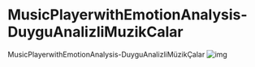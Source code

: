 # MusicPlayerwithEmotionAnalysis-DuyguAnalizliMuzikCalar
MusicPlayerwithEmotionAnalysis-DuyguAnalizliMüzikÇalar
![img](https://github.com/oguncan/MusicPlayerwithEmotionAnalysis-DuyguAnalizliMuzikCalar/blob/master/Screenshot_20181221-195251.jpg)
